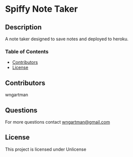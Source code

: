 # Spiffy Note Taker

## Description
A note taker designed to save notes and deployed to heroku.

### Table of Contents
* [Contributors](#Contributors)
* [License](#License)

## Contributors
wngartman

## Questions
For more questions contact wngartman@gmail.com

## License
This project is licensed under Unlicense

